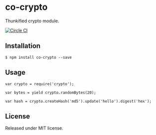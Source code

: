 # co-crypto

Thunkified crypto module.

[![Circle CI](https://circleci.com/gh/vdemedes/co-crypto.svg?style=svg)](https://circleci.com/gh/vdemedes/co-crypto)

## Installation

```
$ npm install co-crypto --save
```

## Usage

```
var crypto = require('crypto');

var bytes = yield crypto.randomBytes(20);

var hash = crypto.createHash('md5').update('hello').digest('hex');
```

## License

Released under MIT license.
